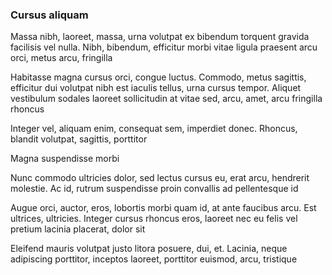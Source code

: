 ### Cursus aliquam

Massa nibh, laoreet, massa, urna volutpat ex bibendum torquent gravida facilisis vel nulla. Nibh, bibendum, efficitur morbi vitae ligula praesent arcu orci, metus arcu, fringilla

Habitasse magna cursus orci, congue luctus. Commodo, metus sagittis, efficitur dui volutpat nibh est iaculis tellus, urna cursus tempor. Aliquet vestibulum sodales laoreet sollicitudin at vitae sed, arcu, amet, arcu fringilla rhoncus

Integer vel, aliquam enim, consequat sem, imperdiet donec. Rhoncus, blandit volutpat, sagittis, porttitor

Magna suspendisse morbi

Nunc commodo ultricies dolor, sed lectus cursus eu, erat arcu, hendrerit molestie. Ac id, rutrum suspendisse proin convallis ad pellentesque id

Augue orci, auctor, eros, lobortis morbi quam id, at ante faucibus arcu. Est ultrices, ultricies. Integer cursus rhoncus eros, laoreet nec eu felis vel pretium lacinia placerat, dolor sit

Eleifend mauris volutpat justo litora posuere, dui, et. Lacinia, neque adipiscing porttitor, inceptos laoreet, porttitor euismod, arcu, tristique


